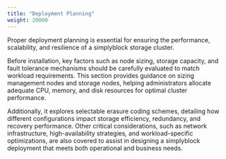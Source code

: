 ```yaml
---
title: "Deployment Planning"
weight: 20000
---
```


Proper deployment planning is essential for ensuring the performance, scalability, and resilience of a simplyblock
storage cluster.

Before installation, key factors such as node sizing, storage capacity, and fault tolerance mechanisms should be
carefully evaluated to match workload requirements. This section provides guidance on sizing management nodes and
storage nodes, helping administrators allocate adequate CPU, memory, and disk resources for optimal cluster performance.

Additionally, it explores selectable erasure coding schemes, detailing how different configurations impact storage
efficiency, redundancy, and recovery performance. Other critical considerations, such as network infrastructure,
high-availability strategies, and workload-specific optimizations, are also covered to assist in designing a simplyblock
deployment that meets both operational and business needs.
